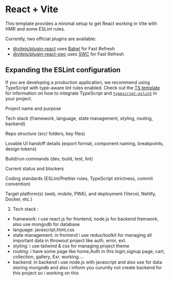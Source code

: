 # React + Vite

This template provides a minimal setup to get React working in Vite with HMR and some ESLint rules.

Currently, two official plugins are available:

- [@vitejs/plugin-react](https://github.com/vitejs/vite-plugin-react/blob/main/packages/plugin-react) uses [Babel](https://babeljs.io/) for Fast Refresh
- [@vitejs/plugin-react-swc](https://github.com/vitejs/vite-plugin-react/blob/main/packages/plugin-react-swc) uses [SWC](https://swc.rs/) for Fast Refresh

## Expanding the ESLint configuration

If you are developing a production application, we recommend using TypeScript with type-aware lint rules enabled. Check out the [TS template](https://github.com/vitejs/vite/tree/main/packages/create-vite/template-react-ts) for information on how to integrate TypeScript and [`typescript-eslint`](https://typescript-eslint.io) in your project.

Project name and purpose

Tech stack (framework, language, state management, styling, routing, backend)

Repo structure (src/ folders, key files)

Lovable UI handoff details (export format, component naming, breakpoints, design tokens)

Build/run commands (dev, build, test, lint)

Current status and blockers

Coding standards (ESLint/Prettier rules, TypeScript strictness, commit convention)

Target platform(s) (web, mobile, PWA), and deployment (Vercel, Netlify, Docker, etc.)

2. Tech stack :

- framework: i use react.js for frontend, node.js for backend fremwork, also use mongodb for database
- language: javascript,html,css
- state management: in frontend i use redux/toolkit for managing all important data in throwout project like auth, error, ext.
- styling: i use tailwind & css for managing project theme
- routing: i have some page like home,Auth in this login,signup page, cart, collection, gallery, Exr. working....
- backend: in backend i use node.js with javascript and also use for data storing mongodb and also i inform you curuntly not create backend for this project so i working on this
